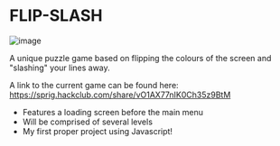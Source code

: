 # FLIP-SLASH

![image](https://github.com/user-attachments/assets/ab858429-9fa6-4b30-a520-214aaf8be6b3)

A unique puzzle game based on flipping the colours of the screen and "slashing" your lines away.

A link to the current game can be found here: https://sprig.hackclub.com/share/vO1AX77nIK0Ch35z9BtM

- Features a loading screen before the main menu
- Will be comprised of several levels
- My first proper project using Javascript!
